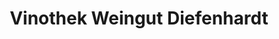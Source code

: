 ---
title: "Vinothek Weingut Diefenhardt"
url: /eltville-am-rhein/vinothek-weingut-diefenhardt/
shop: Spirituosen
---
